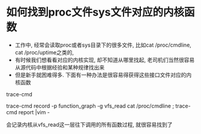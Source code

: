 # 如何找到proc文件sys文件对应的内核函数

* 工作中, 经常会读取proc或者sys目录下的很多文件, 比如cat /proc/cmdline, cat /proc/uptime之类的,
* 有时候我们想看看对应的内核实现, 却不知道从哪里找起, 老司机们当然很容易从源代码中根据经验和某种规律找出来
* 但是新手就困难得多. 下面有一种办法是很容易得获得这些接口文件对应的内核函数

trace-cmd

trace-cmd record -p function_graph -g vfs_read cat /proc/cmdline ; trace-cmd report |vim -

会记录内核从vfs_read这一层往下调用的所有函数过程, 就很容易找到了
